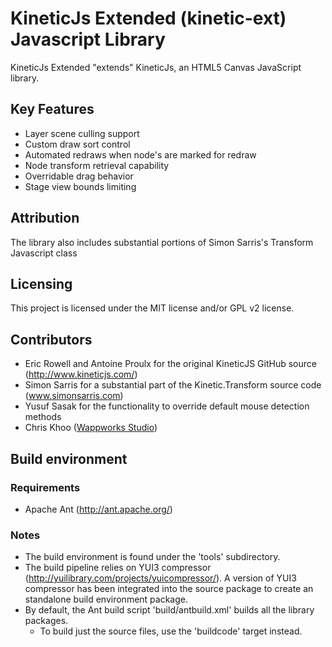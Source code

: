 # KineticJs Extended (kinetic-ext) Javascript Library
KineticJs Extended "extends" KineticJs, an HTML5 Canvas JavaScript library.

## Key Features
- Layer scene culling support
- Custom draw sort control
- Automated redraws when node's are marked for redraw
- Node transform retrieval capability
- Overridable drag behavior
- Stage view bounds limiting


## Attribution
The library also includes substantial portions of Simon Sarris's Transform Javascript class 

## Licensing
This project is licensed under the MIT license and/or GPL v2 license.

## Contributors
- Eric Rowell and Antoine Proulx for the original KineticJS GitHub source (http://www.kineticjs.com/)
- Simon Sarris for a substantial part of the Kinetic.Transform source code (www.simonsarris.com)
- Yusuf Sasak for the functionality to override default mouse detection methods
- Chris Khoo ([Wappworks Studio](http://www.wappworks.com))

## Build environment
### Requirements
- Apache Ant (http://ant.apache.org/)

### Notes
- The build environment is found under the 'tools' subdirectory. 
- The build pipeline relies on YUI3 compressor (http://yuilibrary.com/projects/yuicompressor/). 
  A version of YUI3 compressor has been integrated into the source package to create an standalone 
  build environment package. 
- By default, the Ant build script 'build/antbuild.xml' builds all the library packages.
  - To build just the source files, use the 'buildcode' target instead.

